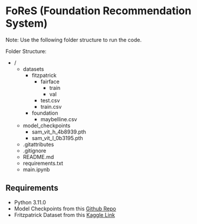 # FoReS (Foundation Recommendation System)

Note: Use the following folder structure to run the code.

Folder Structure:

- /
  - datasets
    - fitzpatrick
      - fairface
        - train
        - val
      - test.csv
      - train.csv
    - foundation
      - maybelline.csv
  - model_checkpoints
    - sam_vit_h_4b8939.pth
    - sam_vit_l_0b3195.pth
  - .gitattributes
  - .gitignore
  - README.md
  - requirements.txt
  - main.ipynb

## Requirements

- Python 3.11.0
- Model Checkpoints from this [Github Repo](https://github.com/facebookresearch/segment-anything?tab=readme-ov-file#model-checkpoints)
- Fritzpatrick Dataset from this [Kaggle Link](https://www.kaggle.com/datasets/vinitasilaparasetty/fitzpatrick-classification-by-ethnicity)
